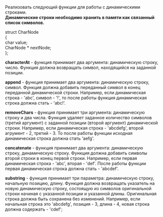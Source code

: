 Реализовать следующий функции для работы с динамическими строками.<br>
__Динамические строки необходимо хранить в памяти как связанный список символов.__

struct CharNode<br>
{<br>
		char value;<br>
		CharNode * nextNode;<br>
};<br>

  __characterAt__ - функция принимает два аргумента: динамическую строку, число.
  Функция должна возвращать символ, находящийся на заданной позиции.
  
  __append__ - функция принимает два аргумента: динамическую строку, символ.
  Функция должна добавить переданный символ в конец переданной динамической строки.
  Например, если динамическая строка - 'abc', символ - '!',
  то после работы функция динамическая строка должна стать - 'abc!'.
  
  __removeChars__ - функция принимает три аргумента: динамическую строку и два числа.
  Функция удаляет заданное количество символов (третий аргумент) с заданной позиции (второй аргумент)
  динамической строки.
  Например, если динамическая строка - 'abcdefg', второй агрумент - 2, третий - 3.
  То после работы функции исходная динамическая строка должна стать 'aefg'.
  
  __concatenate__ - функция принимает два аргумента: динамическую строку, динамическую строку.
  Функция должна добавить символы второй строки в конец первой строки.
  Например, если первая динамическая строка - 'abc', вторая - 'def'.
  После работы функции первая динамическая строка должна стать - 'abcdef'.

  __substring__ - функция принимает три параметра: динамическую строку, начальную позицию, длину.
  Функция должна возвращать указатель на новую динамическую строку,
  состоящую из символов оригинальной строки начиная с указанной позиции и указанной длины.
  Оригинальная строка должна быть сохранена без изменений.
  Например, если начальная строка это 'abcdefg', позиция - 3, длина - 4, новая строка должна содержать - 'cdef';
